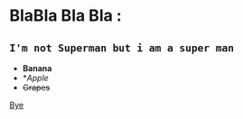 # BlaBla Bla Bla :
## **`I'm not Superman but i am a super man`** 

* **Banana** 
* **Apple* 
* ~~Grapes~~

[Bye](https://www.google.com) 